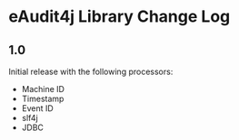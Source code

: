 # eAudit4j Library Change Log

## 1.0

Initial release with the following processors:

- Machine ID
- Timestamp
- Event ID
- slf4j
- JDBC
